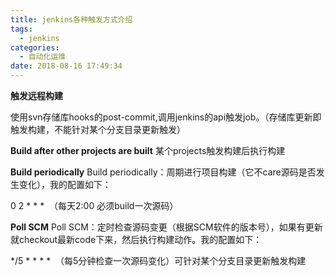 ```yaml
---
title: jenkins各种触发方式介绍
tags:
  - jenkins
categories:
  - 自动化运维
date: 2018-08-16 17:49:34
---
```


**触发远程构建**
<!--more-->
使用svn存储库hooks的post-commit,调用jenkins的api触发job。（存储库更新即触发构建，不能针对某个分支目录更新触发）
<!--more-->
**Build after other projects are built**
某个projects触发构建后执行构建

**Build periodically**
Build periodically：周期进行项目构建（它不care源码是否发生变化），我的配置如下：

0 2 * * *  （每天2:00 必须build一次源码）

**Poll SCM**
Poll SCM：定时检查源码变更（根据SCM软件的版本号），如果有更新就checkout最新code下来，然后执行构建动作。我的配置如下：

*/5 * * * *  （每5分钟检查一次源码变化）可针对某个分支目录更新触发构建